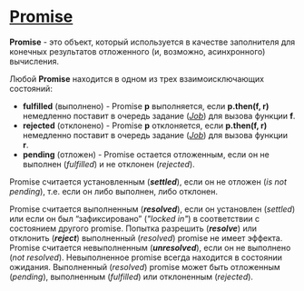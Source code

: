 # [Promise](https://tc39.es/ecma262/multipage/control-abstraction-objects.html#sec-promise-objects)

**Promise** - это объект, который используется в качестве заполнителя для конечных результатов отложенного (и, возможно, асинхронного) вычисления.

Любой **Promise** находится в одном из трех взаимоисключающих состояний:

- **fulfilled** (выполнено) - Promise **p** выполняется, если **p.then(f, r)** немедленно поставит в очередь задание ([*Job*](https://tc39.es/ecma262/multipage/executable-code-and-execution-contexts.html#job)) для вызова функции **f**.
- **rejected** (отклонено) - Promise **p** отклоняется, если **p.then(f, r)** немедленно поставит в очередь задание ([*Job*](https://tc39.es/ecma262/multipage/executable-code-and-execution-contexts.html#job)) для вызова функции **r**.
- **pending** (отложен) - Promise остается отложенным, если он не выполнен (*fulfilled*) и не отклонен (*rejected*).

Promise считается установленным (***settled***), если он не отложен (*is not pending*), т.е. если он либо выполнен, либо отклонен.

Promise считается выполненным (***resolved***), если он установлен (*settled*) или если он был “зафиксировано” (*"locked in"*) в соответствии с состоянием другого promise. Попытка разрешить (***resolve***) или отклонить (***reject***) выполненный (*resolved*) promise не имеет эффекта. Promise считается невыполненным (***unresolved***), если он не выполнено (*not resolved*). Невыполненное promise всегда находится в состоянии ожидания. Выполненный (*resolved*) promise может быть отложенным (*pending*), выполненным (*fulfilled*) или отклоненным (*rejected*).
